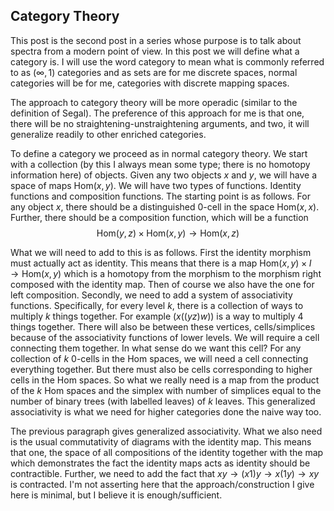 ## Category Theory

This post is the second post in a series whose purpose is to talk about spectra from a modern point of view. In this post we will define what a category is. I will use the word category to mean what is commonly referred to as $(\infty,1)$ categories and as sets are for me discrete spaces, normal categories will be for me, categories with discrete mapping spaces. 

The approach to category theory will be more operadic (similar to the definition of Segal). The preference of this approach for me is that one, there will be no straightening-unstraightening arguments, and two, it will generalize readily to other enriched categories.

To define a category we proceed as in normal category theory. We start with a collection (by this I always mean some type; there is no homotopy information here) of objects. Given any two objects $x$ and $y$, we will have a space of maps $\mathrm{Hom}(x,y)$. We will have two types of functions. Identity functions and composition functions. The starting point is as follows. For any object $x$, there should be a distinguished $0$-cell in the space $\mathrm{Hom}(x,x)$. Further, there should be a composition function, which will be a function
$$\mathrm{Hom}(y,z) \times \mathrm{Hom}(x,y) \to \mathrm{Hom}(x,z)$$

What we will need to add to this is as follows. First the identity morphism must actually act as identity. This means
that there is a map $\mathrm{Hom}(x,y) \times I \to \mathrm{Hom}(x,y)$ which is a homotopy from the morphism to the morphism right composed with the identity map. Then of course we also have the one for left composition. Secondly, we need to add a system of associativity functions. Specifically, for every level $k$, there is a collection of ways to multiply $k$ things together. For example $(x((yz)w))$ is a way to multiply $4$ things together. There will also be between these vertices, cells/simplices because of the associativity functions of lower levels. We will require a cell connecting them together. In what sense do we want this cell? For any collection of $k$ $0$-cells in the $\mathrm{Hom}$ spaces, we will need a cell connecting everything together. But there must also be cells corresponding to higher cells in the $\mathrm{Hom}$ spaces. So what we really need is a map from the product of the $k$ $\mathrm{Hom}$ spaces and the simplex with number of simplices equal to the number of binary trees (with labelled leaves) of $k$ leaves. This generalized associativity is what we need for higher categories done the naive way too.

The previous paragraph gives generalized associativity. What we also need is the usual commutativity of diagrams with the identity map. This means that one, the space of all compositions of the identity together with the map which demonstrates the fact the identity maps acts as identity should be contractible. Further, we need to add the fact that $xy \to (x1)y \to x(1y) \to xy$ is contracted. I'm not asserting here that the approach/construction I give here is minimal, but I believe it is enough/sufficient.

